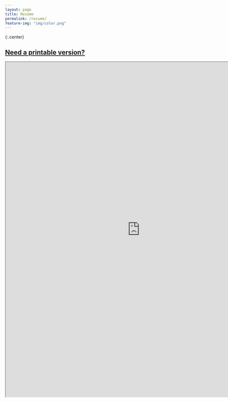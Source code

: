 ```yaml
---
layout: page
title: Resume
permalink: /resume/
feature-img: "img/color.png"
---
```


{:.center}
## [Need a printable version?](https://resume.creddle.io/resume/c8scbiw08v3)

<center>
  <iframe src="https://resume.creddle.io/embed/c8scbiw08v3"
  width="880" height="1100" seamless></iframe>
</center>
